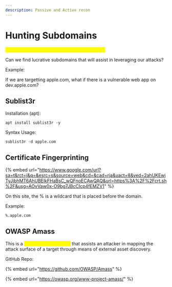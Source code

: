 ```yaml
---
description: Passive and Active recon
---
```


# Hunting Subdomains

<mark style="color:yellow;">The goal here is to increase our attack surface.</mark>

Can we find lucrative subdomains that will assist in leveraging our attacks?

Example:&#x20;

If we are targetting apple.com, what if there is a vulnerable web app on dev.apple.com?

## Sublist3r

Installation (apt):

```
apt install sublist3r -y
```

Syntax Usage:

```
sublist3r -d apple.com
```

## Certificate Fingerprinting

{% embed url="https://www.google.com/url?sa=t&rct=j&q=&esrc=s&source=web&cd=&cad=rja&uact=8&ved=2ahUKEwjTyJjbhMT6AhUBElkFHaBsC_wQFnoECAwQAQ&url=https%3A%2F%2Fcrt.sh%2F&usg=AOvVaw0x-O9bg7JBcCIcp4fEMZV1" %}

On this site, the % is a wildcard that is placed before the domain.

Example:

```
%.apple.com
```

## OWASP Amass

This is a <mark style="color:yellow;">DNS enumeration tool</mark> that assists an attacker in mapping the attack surface of a target through means of external asset discovery.

GitHub Repo:

{% embed url="https://github.com/OWASP/Amass" %}

{% embed url="https://owasp.org/www-project-amass/" %}
